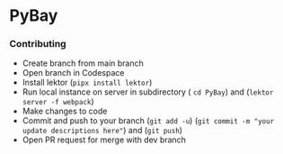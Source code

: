# PyBay

### Contributing

 - Create branch from main branch
 - Open branch in Codespace
 - Install lektor (`pipx install lektor`)
 - Run local instance on server in subdirectory ( `cd PyBay`) and (`lektor server -f webpack`)
 - Make changes to code
 - Commit and push to your branch (`git add -u`) (`git commit -m "your update descriptions here"`) and (`git push`)
 - Open PR request for merge with dev branch
